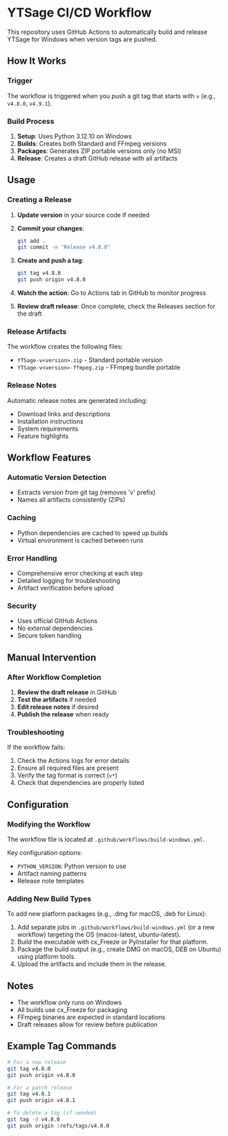 # YTSage CI/CD Workflow

This repository uses GitHub Actions to automatically build and release YTSage for Windows when version tags are pushed.

## How It Works

### Trigger
The workflow is triggered when you push a git tag that starts with `v` (e.g., `v4.8.0`, `v4.9.1`).

### Build Process
1. **Setup**: Uses Python 3.12.10 on Windows
2. **Builds**: Creates both Standard and FFmpeg versions
3. **Packages**: Generates ZIP portable versions only (no MSI)
4. **Release**: Creates a draft GitHub release with all artifacts

## Usage

### Creating a Release

1. **Update version** in your source code if needed
2. **Commit your changes**:
   ```bash
   git add .
   git commit -m "Release v4.8.0"
   ```

3. **Create and push a tag**:
   ```bash
   git tag v4.8.0
   git push origin v4.8.0
   ```

4. **Watch the action**: Go to Actions tab in GitHub to monitor progress

5. **Review draft release**: Once complete, check the Releases section for the draft

### Release Artifacts

The workflow creates the following files:

- `YTSage-v<version>.zip` - Standard portable version
- `YTSage-v<version>-ffmpeg.zip` - FFmpeg bundle portable

### Release Notes

Automatic release notes are generated including:
- Download links and descriptions
- Installation instructions
- System requirements
- Feature highlights

## Workflow Features

### Automatic Version Detection
- Extracts version from git tag (removes 'v' prefix)
- Names all artifacts consistently (ZIPs)

### Caching
- Python dependencies are cached to speed up builds
- Virtual environment is cached between runs

### Error Handling
- Comprehensive error checking at each step
- Detailed logging for troubleshooting
- Artifact verification before upload

### Security
- Uses official GitHub Actions
- No external dependencies
- Secure token handling

## Manual Intervention

### After Workflow Completion
1. **Review the draft release** in GitHub
2. **Test the artifacts** if needed
3. **Edit release notes** if desired
4. **Publish the release** when ready

### Troubleshooting
If the workflow fails:
1. Check the Actions logs for error details
2. Ensure all required files are present
3. Verify the tag format is correct (`v*`)
4. Check that dependencies are properly listed

## Configuration

### Modifying the Workflow
The workflow file is located at `.github/workflows/build-windows.yml`.

Key configuration options:
- `PYTHON_VERSION`: Python version to use
- Artifact naming patterns
- Release note templates

### Adding New Build Types
To add new platform packages (e.g., .dmg for macOS, .deb for Linux):
1. Add separate jobs in `.github/workflows/build-windows.yml` (or a new workflow) targeting the OS (macos-latest, ubuntu-latest).
2. Build the executable with cx_Freeze or PyInstaller for that platform.
3. Package the build output (e.g., create DMG on macOS, DEB on Ubuntu) using platform tools.
4. Upload the artifacts and include them in the release.


## Notes

- The workflow only runs on Windows
- All builds use cx_Freeze for packaging
- FFmpeg binaries are expected in standard locations
- Draft releases allow for review before publication

## Example Tag Commands

```bash
# For a new release
git tag v4.8.0
git push origin v4.8.0

# For a patch release
git tag v4.8.1
git push origin v4.8.1

# To delete a tag (if needed)
git tag -d v4.8.0
git push origin :refs/tags/v4.8.0
```
